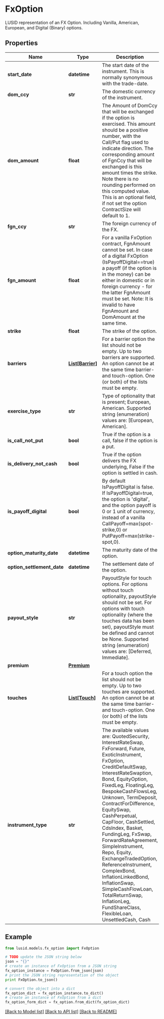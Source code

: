 # FxOption

LUSID representation of an FX Option.  Including Vanilla, American, European, and Digital (Binary) options.

## Properties
Name | Type | Description | Notes
------------ | ------------- | ------------- | -------------
**start_date** | **datetime** | The start date of the instrument. This is normally synonymous with the trade-date. | 
**dom_ccy** | **str** | The domestic currency of the instrument. | 
**dom_amount** | **float** | The Amount of DomCcy that will be exchanged if the option is exercised.  This amount should be a positive number, with the Call/Put flag used to indicate direction.  The corresponding amount of FgnCcy that will be exchanged is this amount times the strike.  Note there is no rounding performed on this computed value.  This is an optional field, if not set the option ContractSize will default to 1. | [optional] 
**fgn_ccy** | **str** | The foreign currency of the FX. | 
**fgn_amount** | **float** | For a vanilla FxOption contract, FgnAmount cannot be set.  In case of a digital FxOption (IsPayoffDigital&#x3D;&#x3D;true)  a payoff (if the option is in the money) can be either  in domestic or in foreign currency - for the latter  FgnAmount must be set.  Note: It is invalid to have FgnAmount and DomAmount  at the same time. | [optional] 
**strike** | **float** | The strike of the option. | [optional] 
**barriers** | [**List[Barrier]**](Barrier.md) | For a barrier option the list should not be empty. Up to two barriers are supported.  An option cannot be at the same time barrier- and touch-option.  One (or both) of the lists must be empty. | [optional] 
**exercise_type** | **str** | Type of optionality that is present; European, American.    Supported string (enumeration) values are: [European, American]. | [optional] 
**is_call_not_put** | **bool** | True if the option is a call, false if the option is a put. | 
**is_delivery_not_cash** | **bool** | True if the option delivers the FX underlying, False if the option is settled in cash. | 
**is_payoff_digital** | **bool** | By default IsPayoffDigital is false. If IsPayoffDigital&#x3D;true,  the option is &#39;digital&#39;, and the option payoff is 0 or 1 unit of currency,  instead of a vanilla CallPayoff&#x3D;max(spot-strike,0) or PutPayoff&#x3D;max(strike-spot,0). | [optional] 
**option_maturity_date** | **datetime** | The maturity date of the option. | 
**option_settlement_date** | **datetime** | The settlement date of the option. | 
**payout_style** | **str** | PayoutStyle for touch options.                For options without touch optionality, payoutStyle should not be set.  For options with touch optionality (where the touches data has been set), payoutStyle must be defined and cannot be None.    Supported string (enumeration) values are: [Deferred, Immediate]. | [optional] 
**premium** | [**Premium**](Premium.md) |  | [optional] 
**touches** | [**List[Touch]**](Touch.md) | For a touch option the list should not be empty. Up to two touches are supported.  An option cannot be at the same time barrier- and touch-option.  One (or both) of the lists must be empty. | [optional] 
**instrument_type** | **str** | The available values are: QuotedSecurity, InterestRateSwap, FxForward, Future, ExoticInstrument, FxOption, CreditDefaultSwap, InterestRateSwaption, Bond, EquityOption, FixedLeg, FloatingLeg, BespokeCashFlowsLeg, Unknown, TermDeposit, ContractForDifference, EquitySwap, CashPerpetual, CapFloor, CashSettled, CdsIndex, Basket, FundingLeg, FxSwap, ForwardRateAgreement, SimpleInstrument, Repo, Equity, ExchangeTradedOption, ReferenceInstrument, ComplexBond, InflationLinkedBond, InflationSwap, SimpleCashFlowLoan, TotalReturnSwap, InflationLeg, FundShareClass, FlexibleLoan, UnsettledCash, Cash | 

## Example

```python
from lusid.models.fx_option import FxOption

# TODO update the JSON string below
json = "{}"
# create an instance of FxOption from a JSON string
fx_option_instance = FxOption.from_json(json)
# print the JSON string representation of the object
print FxOption.to_json()

# convert the object into a dict
fx_option_dict = fx_option_instance.to_dict()
# create an instance of FxOption from a dict
fx_option_form_dict = fx_option.from_dict(fx_option_dict)
```
[[Back to Model list]](../README.md#documentation-for-models) [[Back to API list]](../README.md#documentation-for-api-endpoints) [[Back to README]](../README.md)


